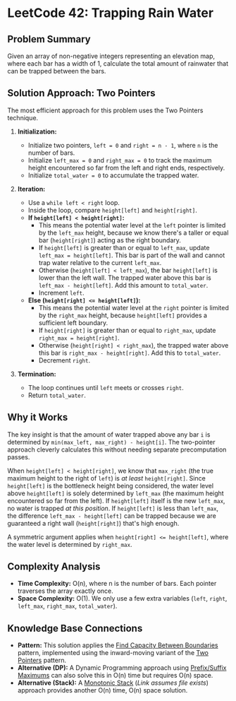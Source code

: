 # LeetCode 42: Trapping Rain Water

## Problem Summary

Given an array of non-negative integers representing an elevation map, where each bar has a width of 1, calculate the total amount of rainwater that can be trapped between the bars.

## Solution Approach: Two Pointers

The most efficient approach for this problem uses the Two Pointers technique.

1.  **Initialization:**
    *   Initialize two pointers, `left = 0` and `right = n - 1`, where `n` is the number of bars.
    *   Initialize `left_max = 0` and `right_max = 0` to track the maximum height encountered so far from the left and right ends, respectively.
    *   Initialize `total_water = 0` to accumulate the trapped water.

2.  **Iteration:**
    *   Use a `while left < right` loop.
    *   Inside the loop, compare `height[left]` and `height[right]`.
    *   **If `height[left] < height[right]`:**
        *   This means the potential water level at the `left` pointer is limited by the `left_max` height, because we know there's a taller or equal bar (`height[right]`) acting as the right boundary.
        *   If `height[left]` is greater than or equal to `left_max`, update `left_max = height[left]`. This bar is part of the wall and cannot trap water relative to the current `left_max`.
        *   Otherwise (`height[left] < left_max`), the bar `height[left]` is lower than the left wall. The trapped water above this bar is `left_max - height[left]`. Add this amount to `total_water`.
        *   Increment `left`.
    *   **Else (`height[right] <= height[left]`):**
        *   This means the potential water level at the `right` pointer is limited by the `right_max` height, because `height[left]` provides a sufficient left boundary.
        *   If `height[right]` is greater than or equal to `right_max`, update `right_max = height[right]`.
        *   Otherwise (`height[right] < right_max`), the trapped water above this bar is `right_max - height[right]`. Add this to `total_water`.
        *   Decrement `right`.

3.  **Termination:**
    *   The loop continues until `left` meets or crosses `right`.
    *   Return `total_water`.

## Why it Works

The key insight is that the amount of water trapped above any bar `i` is determined by `min(max_left, max_right) - height[i]`. The two-pointer approach cleverly calculates this without needing separate precomputation passes.

When `height[left] < height[right]`, we know that `max_right` (the true maximum height to the right of `left`) is *at least* `height[right]`. Since `height[left]` is the bottleneck height being considered, the water level above `height[left]` is solely determined by `left_max` (the maximum height encountered so far from the left). If `height[left]` itself is the new `left_max`, no water is trapped *at this position*. If `height[left]` is less than `left_max`, the difference `left_max - height[left]` can be trapped because we are guaranteed a right wall (`height[right]`) that's high enough.

A symmetric argument applies when `height[right] <= height[left]`, where the water level is determined by `right_max`.

## Complexity Analysis

*   **Time Complexity:** O(n), where n is the number of bars. Each pointer traverses the array exactly once.
*   **Space Complexity:** O(1). We only use a few extra variables (`left`, `right`, `left_max`, `right_max`, `total_water`).

## Knowledge Base Connections

*   **Pattern:** This solution applies the [Find Capacity Between Boundaries](../../document/patterns/array/find_capacity_between_boundaries.md) pattern, implemented using the inward-moving variant of the [Two Pointers](../../document/patterns/two_pointers.md) pattern.
*   **Alternative (DP):** A Dynamic Programming approach using [Prefix/Suffix Maximums](../../document/techniques/array/prefix_suffix_max.md) can also solve this in O(n) time but requires O(n) space.
*   **Alternative (Stack):** A [Monotonic Stack](../../document/techniques/monotonic_queue.md) (*Link assumes file exists*) approach provides another O(n) time, O(n) space solution. 